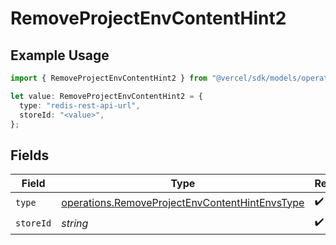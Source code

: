 # RemoveProjectEnvContentHint2

## Example Usage

```typescript
import { RemoveProjectEnvContentHint2 } from "@vercel/sdk/models/operations/removeprojectenv.js";

let value: RemoveProjectEnvContentHint2 = {
  type: "redis-rest-api-url",
  storeId: "<value>",
};
```

## Fields

| Field                                                                                                            | Type                                                                                                             | Required                                                                                                         | Description                                                                                                      |
| ---------------------------------------------------------------------------------------------------------------- | ---------------------------------------------------------------------------------------------------------------- | ---------------------------------------------------------------------------------------------------------------- | ---------------------------------------------------------------------------------------------------------------- |
| `type`                                                                                                           | [operations.RemoveProjectEnvContentHintEnvsType](../../models/operations/removeprojectenvcontenthintenvstype.md) | :heavy_check_mark:                                                                                               | N/A                                                                                                              |
| `storeId`                                                                                                        | *string*                                                                                                         | :heavy_check_mark:                                                                                               | N/A                                                                                                              |